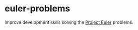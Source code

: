 # euler-problems
Improve development skills solving the [Project Euler](https://projecteuler.net) problems.

